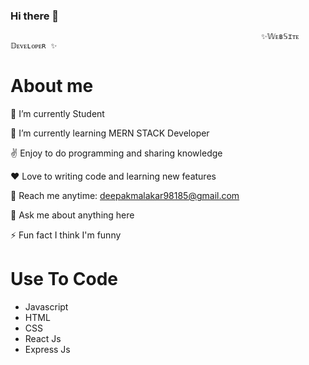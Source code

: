 ### Hi there 👋
                                                            ✨𝕎ᴇʙ𝕊ɪᴛᴇ 𝔻ᴇᴠᴇʟᴏᴘᴇʀ ✨
# About me
🔭 I’m currently Student

🌱 I’m currently learning MERN STACK Developer

✌️ Enjoy to do programming and sharing knowledge

❤️ Love to writing code and learning new features

📧 Reach me anytime: deepakmalakar98185@gmail.com

💬 Ask me about anything here

⚡ Fun fact I think I'm funny


# Use To Code
* Javascript 
* HTML
* CSS
* React Js
* Express Js
